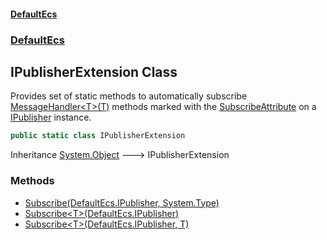 #### [DefaultEcs](./index.md 'index')
### [DefaultEcs](./DefaultEcs.md 'DefaultEcs')
## IPublisherExtension Class
Provides set of static methods to automatically subscribe [MessageHandler&lt;T&gt;(T)](./DefaultEcs-MessageHandler-T-(T).md 'DefaultEcs.MessageHandler&lt;T&gt;(T)') methods marked with the [SubscribeAttribute](./DefaultEcs-SubscribeAttribute.md 'DefaultEcs.SubscribeAttribute') on a [IPublisher](./DefaultEcs-IPublisher.md 'DefaultEcs.IPublisher') instance.  
```csharp
public static class IPublisherExtension
```
Inheritance [System.Object](https://docs.microsoft.com/en-us/dotnet/api/System.Object 'System.Object') &#129106; IPublisherExtension  
### Methods
- [Subscribe(DefaultEcs.IPublisher, System.Type)](./DefaultEcs-IPublisherExtension-Subscribe(DefaultEcs-IPublisher_System-Type).md 'DefaultEcs.IPublisherExtension.Subscribe(DefaultEcs.IPublisher, System.Type)')
- [Subscribe&lt;T&gt;(DefaultEcs.IPublisher)](./DefaultEcs-IPublisherExtension-Subscribe-T-(DefaultEcs-IPublisher).md 'DefaultEcs.IPublisherExtension.Subscribe&lt;T&gt;(DefaultEcs.IPublisher)')
- [Subscribe&lt;T&gt;(DefaultEcs.IPublisher, T)](./DefaultEcs-IPublisherExtension-Subscribe-T-(DefaultEcs-IPublisher_T).md 'DefaultEcs.IPublisherExtension.Subscribe&lt;T&gt;(DefaultEcs.IPublisher, T)')
